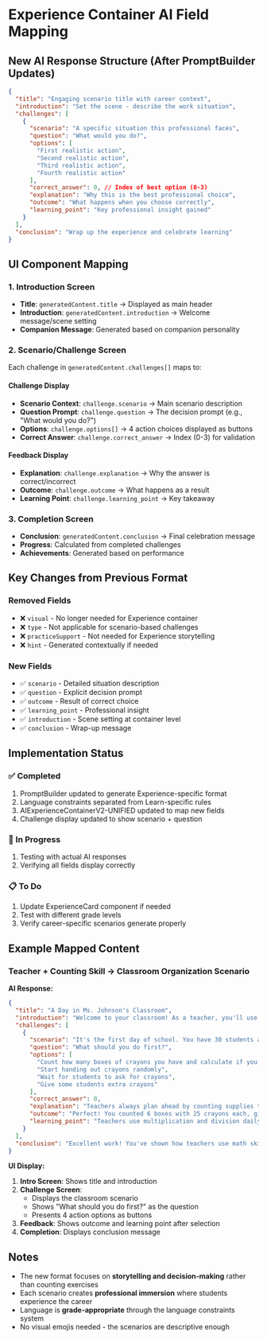 # Experience Container AI Field Mapping

## New AI Response Structure (After PromptBuilder Updates)

```json
{
  "title": "Engaging scenario title with career context",
  "introduction": "Set the scene - describe the work situation",
  "challenges": [
    {
      "scenario": "A specific situation this professional faces",
      "question": "What would you do?",
      "options": [
        "First realistic action",
        "Second realistic action",
        "Third realistic action",
        "Fourth realistic action"
      ],
      "correct_answer": 0, // Index of best option (0-3)
      "explanation": "Why this is the best professional choice",
      "outcome": "What happens when you choose correctly",
      "learning_point": "Key professional insight gained"
    }
  ],
  "conclusion": "Wrap up the experience and celebrate learning"
}
```

## UI Component Mapping

### 1. Introduction Screen
- **Title**: `generatedContent.title` → Displayed as main header
- **Introduction**: `generatedContent.introduction` → Welcome message/scene setting
- **Companion Message**: Generated based on companion personality

### 2. Scenario/Challenge Screen
Each challenge in `generatedContent.challenges[]` maps to:

#### Challenge Display
- **Scenario Context**: `challenge.scenario` → Main scenario description
- **Question Prompt**: `challenge.question` → The decision prompt (e.g., "What would you do?")
- **Options**: `challenge.options[]` → 4 action choices displayed as buttons
- **Correct Answer**: `challenge.correct_answer` → Index (0-3) for validation

#### Feedback Display
- **Explanation**: `challenge.explanation` → Why the answer is correct/incorrect
- **Outcome**: `challenge.outcome` → What happens as a result
- **Learning Point**: `challenge.learning_point` → Key takeaway

### 3. Completion Screen
- **Conclusion**: `generatedContent.conclusion` → Final celebration message
- **Progress**: Calculated from completed challenges
- **Achievements**: Generated based on performance

## Key Changes from Previous Format

### Removed Fields
- ❌ `visual` - No longer needed for Experience container
- ❌ `type` - Not applicable for scenario-based challenges
- ❌ `practiceSupport` - Not needed for Experience storytelling
- ❌ `hint` - Generated contextually if needed

### New Fields
- ✅ `scenario` - Detailed situation description
- ✅ `question` - Explicit decision prompt
- ✅ `outcome` - Result of correct choice
- ✅ `learning_point` - Professional insight
- ✅ `introduction` - Scene setting at container level
- ✅ `conclusion` - Wrap-up message

## Implementation Status

### ✅ Completed
1. PromptBuilder updated to generate Experience-specific format
2. Language constraints separated from Learn-specific rules
3. AIExperienceContainerV2-UNIFIED updated to map new fields
4. Challenge display updated to show scenario + question

### 🔄 In Progress
1. Testing with actual AI responses
2. Verifying all fields display correctly

### 📋 To Do
1. Update ExperienceCard component if needed
2. Test with different grade levels
3. Verify career-specific scenarios generate properly

## Example Mapped Content

### Teacher + Counting Skill → Classroom Organization Scenario

**AI Response:**
```json
{
  "title": "A Day in Ms. Johnson's Classroom",
  "introduction": "Welcome to your classroom! As a teacher, you'll use counting skills every day to organize your students and materials.",
  "challenges": [
    {
      "scenario": "It's the first day of school. You have 30 students arriving and need to organize your classroom supplies. You have boxes of crayons, and each student needs exactly 5 crayons.",
      "question": "What should you do first?",
      "options": [
        "Count how many boxes of crayons you have and calculate if you have enough",
        "Start handing out crayons randomly",
        "Wait for students to ask for crayons",
        "Give some students extra crayons"
      ],
      "correct_answer": 0,
      "explanation": "Teachers always plan ahead by counting supplies to ensure every student gets what they need.",
      "outcome": "Perfect! You counted 6 boxes with 25 crayons each, giving you 150 crayons total - exactly what you need!",
      "learning_point": "Teachers use multiplication and division daily to manage classroom resources efficiently."
    }
  ],
  "conclusion": "Excellent work! You've shown how teachers use math skills to create organized, fair classrooms where every student has what they need to learn."
}
```

**UI Display:**
1. **Intro Screen**: Shows title and introduction
2. **Challenge Screen**:
   - Displays the classroom scenario
   - Shows "What should you do first?" as the question
   - Presents 4 action options as buttons
3. **Feedback**: Shows outcome and learning point after selection
4. **Completion**: Displays conclusion message

## Notes

- The new format focuses on **storytelling and decision-making** rather than counting exercises
- Each scenario creates **professional immersion** where students experience the career
- Language is **grade-appropriate** through the language constraints system
- No visual emojis needed - the scenarios are descriptive enough